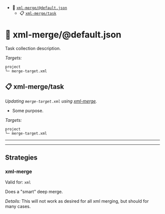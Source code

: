 - :open_file_folder: <a href="#mock-plugin-task-ref-xml-mergedefaultjson">`xml-merge/@default.json`</a>
  - :clipboard: <a href="#mock-plugin-task-ref-xml-mergetask">`xml-merge/task`</a>

# :open_file_folder: <a name="mock-plugin-task-ref-xml-mergedefaultjson">xml-merge/@default.json</a>

Task collection description.

*Targets:*
```
project
└─ merge-target.xml
```

## :clipboard: <a name="mock-plugin-task-ref-xml-mergetask">xml-merge/task</a>

_Updating `merge-target.xml` using <a href="#mock-plugin-strat-ref-xml-merge">xml-merge</a>._

- Some purpose.

*Targets:*
```
project
└─ merge-target.xml
```

------
------

## Strategies

### <a name="mock-plugin-strat-ref-xml-merge">xml-merge</a>

Valid for: `xml`

Does a "smart" deep merge.

*Details:*
This will not work as desired for all xml merging, but should for many cases.

